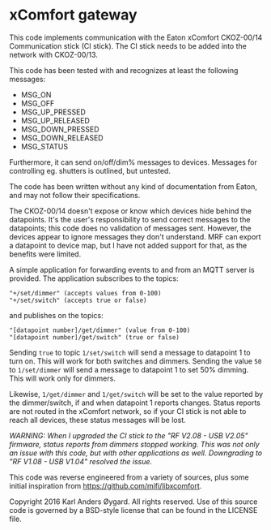 xComfort gateway
================

This code implements communication with the Eaton xComfort CKOZ-00/14
Communication stick (CI stick).  The CI stick needs to be added into
the network with CKOZ-00/13.

This code has been tested with and recognizes at least the following
messages:

 * MSG_ON
 * MSG_OFF
 * MSG_UP_PRESSED
 * MSG_UP_RELEASED
 * MSG_DOWN_PRESSED
 * MSG_DOWN_RELEASED
 * MSG_STATUS

Furthermore, it can send on/off/dim% messages to devices.  Messages
for controlling eg. shutters is outlined, but untested.

The code has been written without any kind of documentation from
Eaton, and may not follow their specifications.

The CKOZ-00/14 doesn't expose or know which devices hide behind the
datapoints.  It's the user's responsibility to send correct messages
to the datapoints; this code does no validation of messages sent.
However, the devices appear to ignore messages they don't understand.
MRF can export a datapoint to device map, but I have not added support
for that, as the benefits were limited.

A simple application for forwarding events to and from an MQTT server
is provided.  The application subscribes to the topics:

    "+/set/dimmer" (accepts values from 0-100)
    "+/set/switch" (accepts true or false)

and publishes on the topics:

    "[datapoint number]/get/dimmer" (value from 0-100)
    "[datapoint number]/get/switch" (true or false)

Sending `true` to topic `1/set/switch` will send a message to
datapoint 1 to turn on.  This will work for both switches and dimmers.
Sending the value `50` to `1/set/dimmer` will send a message to
datapoint 1 to set 50% dimming.  This will work only for dimmers.

Likewise, `1/get/dimmer` and `1/get/switch` will be set to the value
reported by the dimmer/switch, if and when datapoint 1 reports
changes.  Status reports are not routed in the xComfort network, so if
your CI stick is not able to reach all devices, these status messages
will be lost.

_WARNING: When I upgraded the CI stick to the "RF V2.08 - USB V2.05"
firmware, status reports from dimmers stopped working.  This was not
only an issue with this code, but with other applications as well.
Downgrading to "RF V1.08 - USB V1.04" resolved the issue._

This code was reverse engineered from a variety of sources, plus some
initial inspiration from <https://github.com/mifi/libxcomfort>.

Copyright 2016 Karl Anders Øygard. All rights reserved.
Use of this source code is governed by a BSD-style license that can be
found in the LICENSE file.
